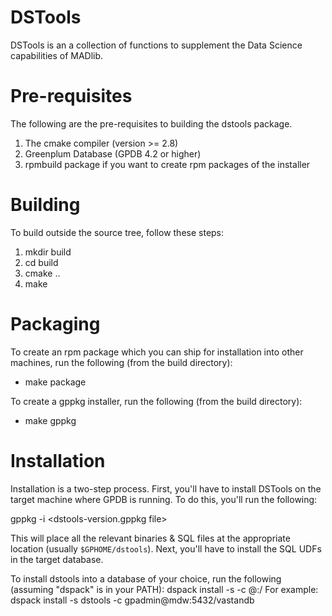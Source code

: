 DSTools
========

DSTools is an a collection of functions to supplement the Data Science capabilities of MADlib.

Pre-requisites
===============

The following are the pre-requisites to building the dstools package.

1) The cmake compiler (version >= 2.8)
2) Greenplum Database (GPDB 4.2 or higher)
3) rpmbuild package if you want to create rpm packages of the installer

Building
=========

To build outside the source tree, follow these steps:
1) mkdir build
2) cd build
3) cmake ..
4) make

Packaging
=========

To create an rpm package which you can ship for installation into other machines, run the following (from the build directory):

* make package

To create a gppkg installer, run the following (from the build directory):

* make gppkg

Installation
===========

Installation is a two-step process. First, you'll have to install DSTools on the target machine where GPDB is running.
To do this, you'll run the following:

gppkg -i <dstools-version.gppkg file>

This will place all the relevant binaries & SQL files at the appropriate location (usually `$GPHOME/dstools`).
Next, you'll have to install the SQL UDFs in the target database.

To install dstools into a database of your choice, run the following (assuming "dspack" is in your PATH):
dspack install -s <schema name> -c <username>@<hostname>:<port>/<database name>
For example:
dspack install -s dstools -c gpadmin@mdw:5432/vastandb


